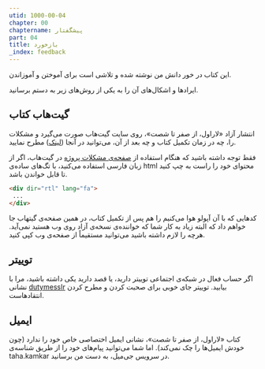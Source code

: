 ```yaml
---
utid: 1000-00-04
chapter: 00
chaptername: پیشگفتار
part: 04
title: بازخورد
_index: feedback
---
```


این کتاب در خور دانش من نوشته شده و تلاشی است برای آموختن و آموزاندن.

ایرادها و اشکال‌های آن را به یکی از روش‌های زیر به دستم برسانید.

## گیت‌هاب کتاب

انتشار آزاد «لاراول، از صفر تا شصت»، روی سایت گیت‌هاب صورت می‌گیرد و مشکلات را، چه در زمان تکمیل کتاب و چه بعد از آن، می‌توانید در آنجا ([لینک](https://github.com/dutymess/laravel-0-to-60)) مطرح نمایید. 

فقط توجه داشته باشید که هنگام استفاده از [صفحه‌ی مشکلات پروژه](https://github.com/dutymess/laravel-0-to-60/issues) در گیت‌هاب، اگر از زبان فارسی استفاده می‌کنید، با تگ‌های ساده‌ی html محتوای خود را راست به چپ کنید تا قابل خواندن باشد. 

```html
<div dir="rtl" lang="fa">
 ...
</div>
```

کدهایی که با آن آپولو هوا می‌کنیم را هم پس از تکمیل کتاب، در همین صفحه‌ی گیتهاب جا خواهم داد که البته زیاد به کار شما که خواننده‌ی نسخه‌ی آزاد روی وب هستید نمی‌آید. هرچه را لازم داشته باشید می‌توانید مستقیماً از صفحه‌ی وب کپی کنید.

## توییتر

اگر حساب فعال در شبکه‌ی اجتماعی توییتر دارید، یا قصد دارید یکی داشته باشید، مرا با نشانی [dutymessIr](https://twitter.com/dutyMessIr) بیابید. توییتر جای خوبی برای صحبت کردن و مطرح کردن انتقادهاست.

## ایمیل

کتاب «لاراول، از صفر تا شصت»، نشانی ایمیل اختصاصی خاص خود را ندارد (چون خودش ایمیل‌ها را چک نمی‌کند). اما شما می‌توانید پیام‌های خود را از طریق شناسه‌ی taha.kamkar در سرویس جی‌میل، به دست من برسانید.
